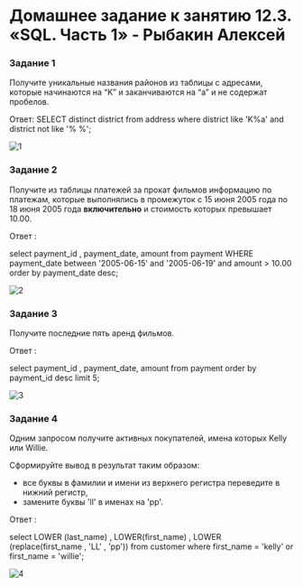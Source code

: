 # Домашнее задание к занятию 12.3. «SQL. Часть 1» - Рыбакин Алексей

### Задание 1

Получите уникальные названия районов из таблицы с адресами, которые начинаются на “K” и заканчиваются на “a” и не содержат пробелов.

Ответ: SELECT distinct district from address where district like 'K%a' and district not like '% %';

![1](./img.12-3_K-A.png)

### Задание 2

Получите из таблицы платежей за прокат фильмов информацию по платежам, которые выполнялись в промежуток с 15 июня 2005 года по 18 июня 2005 года **включительно** и стоимость которых превышает 10.00.

Ответ : 

select payment_id , payment_date, amount from payment WHERE payment_date between '2005-06-15' and '2005-06-19' and amount > 10.00 order by payment_date desc;


![2](./img.12-3_data.png)

### Задание 3

Получите последние пять аренд фильмов.

Ответ : 

select payment_id , payment_date, amount from payment order by payment_id desc limit 5;

![3](./img.12-3_rental.png)

### Задание 4

Одним запросом получите активных покупателей, имена которых Kelly или Willie. 

Сформируйте вывод в результат таким образом:
- все буквы в фамилии и имени из верхнего регистра переведите в нижний регистр,
- замените буквы 'll' в именах на 'pp'.

Ответ : 

select LOWER (last_name) , LOWER(first_name) , LOWER (replace(first_name , 'LL' , 'pp')) 
from customer where first_name = 'kelly' or first_name = 'willie';

![4](./img.12-3_last.png)
